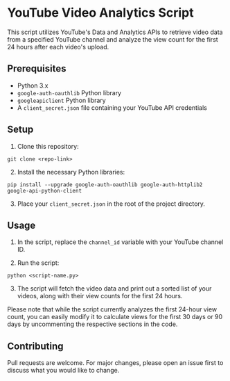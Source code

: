 # YouTube Video Analytics Script

This script utilizes YouTube's Data and Analytics APIs to retrieve video data from a specified YouTube channel and analyze the view count for the first 24 hours after each video's upload.

## Prerequisites

- Python 3.x
- `google-auth-oauthlib` Python library
- `googleapiclient` Python library
- A `client_secret.json` file containing your YouTube API credentials

## Setup

1. Clone this repository:
```
git clone <repo-link>
```
2. Install the necessary Python libraries:
```
pip install --upgrade google-auth-oauthlib google-auth-httplib2 google-api-python-client
```
3. Place your `client_secret.json` in the root of the project directory.

## Usage

1. In the script, replace the `channel_id` variable with your YouTube channel ID.

2. Run the script:
```
python <script-name.py>
```
3. The script will fetch the video data and print out a sorted list of your videos, along with their view counts for the first 24 hours.

Please note that while the script currently analyzes the first 24-hour view count, you can easily modify it to calculate views for the first 30 days or 90 days by uncommenting the respective sections in the code.

## Contributing

Pull requests are welcome. For major changes, please open an issue first to discuss what you would like to change.